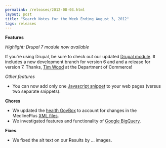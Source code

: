 ```yaml
---
permalink: /releases/2012-08-03.html
layout: post
title: "Search Notes for the Week Ending August 3, 2012"
tags: releases
---
```

<p><strong>Features</strong></p>
<p><em>Highlight: Drupal 7 module now available</em></p>
<p>If you&#8217;re using Drupal, be sure to check out our updated <a href="http://drupal.org/project/USASearch">Drupal module</a>. It includes a new development branch for version 6 and and a release for version 7. Thanks, <a href="http://drupal.org/user/457434">Tim Wood</a> at the Department of Commerce!</p>
<p><em>Other features</em></p>
<ul><li>You can now add only one <a href="/blog/how-to-add-our-code-to-your-website.html">Javascript snippet</a> to your web pages (versus two separate snippets).</li>
</ul><p><strong>Chores</strong></p>
<ul><li>We updated the <a href="/blog/help-searchers-find-health-information.html">health GovBox</a> to account for changes in the MedlinePlus <a href="http://www.nlm.nih.gov/medlineplus/xml.html">XML files</a>.</li>
<li>We investigated features and functionality of <a href="https://developers.google.com/bigquery/">Google BigQuery</a>.</li>
</ul><p><strong>Fixes</strong></p>
<ul><li>We fixed the alt text on our Results by &#8230; images.</li>
</ul>
